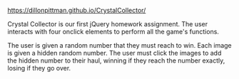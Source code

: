 https://dillonpittman.github.io/CrystalCollector/

Crystal Collector is our first jQuery homework assignment.
The user interacts with four onclick elements to perform all the game's functions.

The user is given a random number that they must reach to win.
Each image is given a hidden random number.
The user must click the images to add the hidden number to their haul, winning if they reach the number exactly, losing if they go over.

